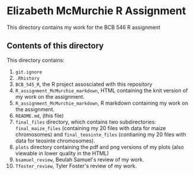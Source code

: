 # Elizabeth McMurchie R Assignment
This directory contains my work for the BCB 546 R assignment

## Contents of this directory
This directory contains: 
1. `git.ignore`
2. `.Rhistory`
3. `BCB_545_R`, the R project assosciated with this repository
4. `R_assignment_McMurchie_markdown`, HTML containing the knit version of my work on the assignment.
5. `R_assignment_McMurchie_markdown`, R markdown containing my work on the assignment.
6. `README.md`, (this file)
7. `final_files` directory, which contains two subdirectories: `final_maize_files` (containing my 20 files with data for maize chromosomes) and `final_teosinte_files` (contianing my 20 files with data for teosinte chromosomes).
8. `plots` directory containing the pdf and png versions of my plots (also viewable in lower quality in the HTML)
9. `bsamuel_review`, Beulah Samuel's review of my work.
10. `Tfoster_review`, Tyler Foster's review of my work. 